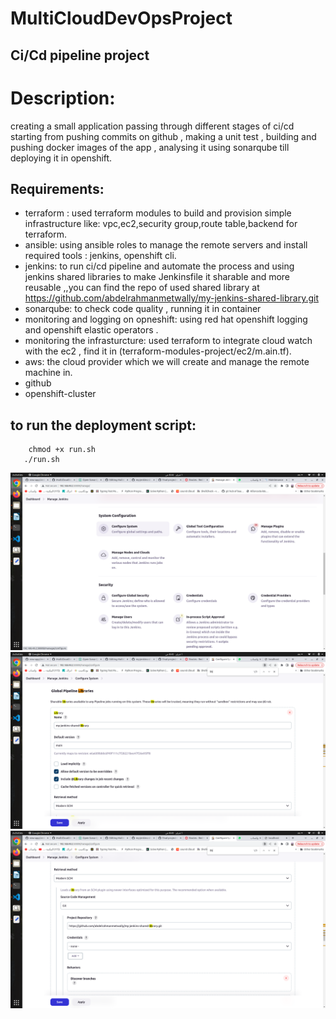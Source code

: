 # MultiCloudDevOpsProject

## Ci/Cd pipeline project
# Description: 
 creating a small application passing through different stages of ci/cd starting from pushing commits on github , making a unit test , building and pushing docker images of the app , analysing it using sonarqube till deploying it in openshift.

 ## Requirements: 
 - terraform : used terraform modules to build and provision simple infrastructure like: vpc,ec2,security group,route table,backend for terraform.   
 - ansible: using ansible roles to manage the remote servers and install required tools : jenkins, openshift cli.
 - jenkins: to run ci/cd pipeline and automate the process and using jenkins shared libraries to make Jenkinsfile it sharable and more reusable
    ,,you can find the repo of used shared library at https://github.com/abdelrahmanmetwally/my-jenkins-shared-library.git
 - sonarqube: to check code quality , running it in container
 - monitoring and logging on opneshift: using red hat openshift logging and openshift elastic operators .
 - monitoring the infrasturcture: used terraform to integrate cloud watch with the ec2 , find it in (terraform-modules-project/ec2/m.ain.tf).
 - aws: the cloud provider which we will create and manage the remote machine in.
 -  github
 -  openshift-cluster
## to run the deployment script: 
```
    chmod +x run.sh
   ./run.sh
```

![jenkins shared library ](https://github.com/abdelrahmanmetwally/MultiCloudDevOpsProject/blob/aafd9407d5109ee44148c7cdf7546195e72d71a9/documnetation-images/jenkins-shared-lib1.png)
![jenkins shared library ](https://github.com/abdelrahmanmetwally/MultiCloudDevOpsProject/blob/aafd9407d5109ee44148c7cdf7546195e72d71a9/documnetation-images/jenkins-shared-lib2.png)
![jenkins shared library ](https://github.com/abdelrahmanmetwally/MultiCloudDevOpsProject/blob/aafd9407d5109ee44148c7cdf7546195e72d71a9/documnetation-images/jenkins-shared-lib3.png)
